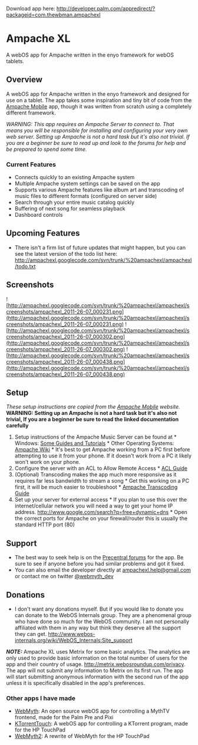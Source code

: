 Download app here: http://developer.palm.com/appredirect/?packageid=com.thewbman.ampachexl

# Ampache XL #
A webOS app for Ampache written in the enyo framework for webOS tablets.

## Overview ##
A webOS app for Ampache written in the enyo framework and designed for use on a tablet.  The app takes some inspiration and tiny bit of code from the [Ampache Mobile](http://code.google.com/p/ampache-mobile/) app, though it was written from scratch using a completely different framework.

_WARNING: This app requires an Ampache Server to connect to. That means you will be responsible for installing and configuring your very own web server. Setting up Ampache is not a hard task but it's also not trivial. If you are a beginner be sure to read up and look to the forums for help and be prepared to spend some time._

### Current Features ###
  * Connects quickly to an existing Ampache system
  * Multiple Ampache system settings can be saved on the app
  * Supports various Ampache features like album art and transcoding of music files to different formats (configured on server side)
  * Search through your entire music catalog quickly
  * Buffering of next song for seamless playback
  * Dashboard controls

## Upcoming Features ##
  * There isn't a firm list of future updates that might happen, but you can see the latest version of the todo list here: http://ampachexl.googlecode.com/svn/trunk/%20ampachexl/ampachexl/todo.txt

## Screenshots ##
![http://ampachexl.googlecode.com/svn/trunk/%20ampachexl/ampachexl/screenshots/ampachexl_2011-26-07_000231.png](http://ampachexl.googlecode.com/svn/trunk/%20ampachexl/ampachexl/screenshots/ampachexl_2011-26-07_000231.png)
![http://ampachexl.googlecode.com/svn/trunk/%20ampachexl/ampachexl/screenshots/ampachexl_2011-26-07_000302.png](http://ampachexl.googlecode.com/svn/trunk/%20ampachexl/ampachexl/screenshots/ampachexl_2011-26-07_000302.png)
![http://ampachexl.googlecode.com/svn/trunk/%20ampachexl/ampachexl/screenshots/ampachexl_2011-26-07_000438.png](http://ampachexl.googlecode.com/svn/trunk/%20ampachexl/ampachexl/screenshots/ampachexl_2011-26-07_000438.png)

## Setup ##
_These setup instructions are copied from the [Ampache Mobile](http://code.google.com/p/ampache-mobile/) website._
**WARNING: Setting up an Ampache is not a hard task but it's also not trivial, If you are a beginner be sure to read the linked documentation carefully**

  1. Setup instructions of the Ampache Music Server can be found at
    * Windows: [Some Guides and Tutorials](http://code.google.com/p/ampache-mobile/wiki/WindowsAmpacheServer)
    * Other Operating Systems: [Ampache Wiki](http://ampache.org/wiki/)
    * It's best to get Ampache working from a PC first before attempting to use it from your phone. If it doesn't work from a PC it likely won't work on your phone.
  1. Configure the server with an ACL to Allow Remote Access
    * [ACL Guide](http://ampache.org/wiki/config:acl)
  1. (Optional) Transcoding makes the app much more responsive as it requires far less bandwidth to stream a song
    * Get this working on a PC first, it will be much easier to troubleshoot
    * [Ampache Transcoding Guide](http://ampache.org/wiki/config:transcode)
  1. Set up your server for external access
    * If you plan to use this over the internet/cellular network you will need a way to get your home IP address.  http://www.google.com/search?q=free+dynamic+dns
    * Open the correct ports for Ampache on your firewall/router this is usually the standard HTTP port (80)

## Support ##
  * The best way to seek help is on the [Precentral forums](http://forums.precentral.net/webos-apps/288747-announcing-ampachexl-touchpad.html) for the app.  Be sure to see if anyone before you had similar problems and got it fixed.
  * You can also email the developer directly at [ampachexl.help@gmail.com](mailto:ampachexl.help@gmail.com?subject=AmpacheXL+Support) or contact me on twitter [@webmyth\_dev](http://twitter.com/webmyth_dev)

## Donations ##
  * I don't want any donations myself.  But if you would like to donate you can donate to the WebOS Internals group.  They are a phenomenal group who have done so much for the WebOS community.  I am not personally affiliated with them in any way but think they deserve all the support they can get.  http://www.webos-internals.org/wiki/WebOS_Internals:Site_support

**_NOTE:_** Ampache XL uses Metrix for some basic analytics.  The analytics are only used to provide basic information on the total number of users for the app and their country of usage.  http://metrix.webosroundup.com/privacy.
The app will not submit any information to Metrix on its first run.  The app will start submitting anonymous information with the second run of the app unless it is specifically disabled in the app's preferences.

### Other apps I have made ###
  * [WebMyth](http://code.google.com/p/webmyth/): An open source webOS app for controlling a MythTV frontend, made for the Palm Pre and Pixi
  * [KTorrentTouch](http://code.google.com/p/ktorrenttouch/): A webOS app for controlling a KTorrent program, made for the HP TouchPad
  * [WebMyth2](http://code.google.com/p/webmyth2/): A rewrite of WebMyth for the HP TouchPad